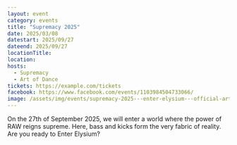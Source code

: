 ```yaml
---
layout: event
category: events
title: "Supremacy 2025"
date: 2025/03/08
datestart: 2025/09/27
dateend: 2025/09/27
locationTitle:
location:
hosts:
  - Supremacy
  - Art of Dance
tickets: https://example.com/tickets
facebook: https://www.facebook.com/events/1103984504733066/
image: /assets/img/events/supremacy-2025---enter-elysium---official-art-of-dance-event.jpg
---
```


On the 27th of September 2025, we will enter a world where the power of RAW reigns supreme. Here, bass and kicks form the very fabric of reality. Are you ready to Enter Elysium?
